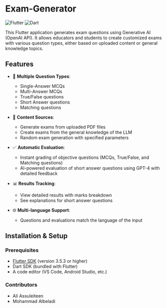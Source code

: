 # Exam-Generator

![Flutter](https://img.shields.io/badge/Flutter-%2302569B.svg?style=for-the-badge&logo=Flutter&logoColor=white)
![Dart](https://img.shields.io/badge/Dart-%230175C2.svg?style=for-the-badge&logo=dart&logoColor=white)

This Flutter application generates exam questions using Generative AI (OpenAI API). It allows educators and students to create customized exams with various question types, either based on uploaded content or general knowledge topics.

## Features

- 📝 **Multiple Question Types**:
  - Single-Answer MCQs
  - Multi-Answer MCQs
  - True/False questions
  - Short Answer questions
  - Matching questions
  
- 📁 **Content Sources**:
  - Generate exams from uploaded PDF files
  - Create exams from the general knowledge of the LLM
  - Random exam generation with specified parameters
  
- ✅ **Automatic Evaluation**:
  - Instant grading of objective questions (MCQs, True/False, and Matching questions)
  - AI-powered evaluation of short answer questions using GPT-4 with detailed feedback
  
- 📊 **Results Tracking**:
  - View detailed results with marks breakdown
  - See explanations for short answer questions
  
- 🌐 **Multi-language Support**:
  - Questions and evaluations match the language of the input

## Installation & Setup

### Prerequisites
- [Flutter SDK](https://flutter.dev) (version 3.5.3 or higher)
- Dart SDK (bundled with Flutter)
- A code editor (VS Code, Android Studio, etc.)

### Contributors
- Ali Assuleiteen
- Mohammad Albeladi
